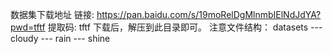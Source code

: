 数据集下载地址 链接: https://pan.baidu.com/s/19moRelDgMlnmbIElNdJdYA?pwd=tftf 提取码: tftf 
下载后，解压到此目录即可。
注意文件结构：
datasets
--- cloudy
--- rain
--- shine
